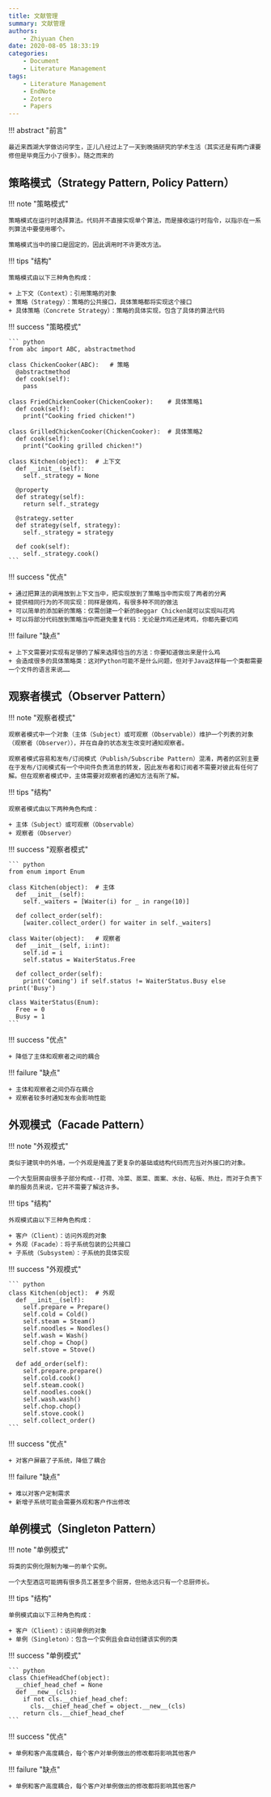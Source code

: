 ```yaml
---
title: 文献管理
summary: 文献管理
authors:
    - Zhiyuan Chen
date: 2020-08-05 18:33:19
categories:
    - Document
    - Literature Management
tags:
    - Literature Management
    - EndNote
    - Zotero
    - Papers
---
```


!!! abstract "前言"

    最近来西湖大学做访问学生，正儿八经过上了一天到晚搞研究的学术生活（其实还是有两门课要修但是毕竟压力小了很多）。随之而来的

## 策略模式（Strategy Pattern, Policy Pattern）

!!! note "策略模式"

    策略模式在运行时选择算法。代码并不直接实现单个算法，而是接收运行时指令，以指示在一系列算法中要使用哪个。

    策略模式当中的接口是固定的，因此调用时不许更改方法。

!!! tips "结构"

    策略模式由以下三种角色构成：

    + 上下文（Context）：引用策略的对象
    + 策略（Strategy）：策略的公共接口，具体策略都将实现这个接口
    + 具体策略（Concrete Strategy）：策略的具体实现，包含了具体的算法代码

!!! success "策略模式"

    ``` python
    from abc import ABC, abstractmethod

    class ChickenCooker(ABC):   # 策略
      @abstractmethod
      def cook(self):
        pass

    class FriedChickenCooker(ChickenCooker):    # 具体策略1
      def cook(self):
        print("Cooking fried chicken!")

    class GrilledChickenCooker(ChickenCooker):  # 具体策略2
      def cook(self):
        print("Cooking grilled chicken!")
    
    class Kitchen(object):  # 上下文
      def __init__(self):
        self._strategy = None

      @property
      def strategy(self):
        return self._strategy

      @strategy.setter
      def strategy(self, strategy):
        self._strategy = strategy

      def cook(self):
        self._strategy.cook()
    ```

!!! success "优点"

    + 通过把算法的调用放到上下文当中，把实现放到了策略当中而实现了两者的分离
    + 提供相同行为的不同实现：同样是做鸡，有很多种不同的做法
    + 可以简单的添加新的策略：仅需创建一个新的Beggar Chicken就可以实现叫花鸡
    + 可以将部分代码放到策略当中而避免重复代码：无论是炸鸡还是烤鸡，你都先要切鸡

!!! failure "缺点"

    + 上下文需要对实现有足够的了解来选择恰当的方法：你要知道做出来是什么鸡
    + 会造成很多的具体策略类：这对Python可能不是什么问题，但对于Java这样每一个类都需要一个文件的语言来说……

## 观察者模式（Observer Pattern）

!!! note "观察者模式"

    观察者模式中一个对象（主体（Subject）或可观察（Observable））维护一个列表的对象（观察者（Observer）），并在自身的状态发生改变时通知观察者。

    观察者模式容易和发布/订阅模式（Publish/Subscribe Pattern）混淆，两者的区别主要在于发布/订阅模式有一个中间件负责消息的转发，因此发布者和订阅者不需要对彼此有任何了解。但在观察者模式中，主体需要对观察者的通知方法有所了解。

!!! tips "结构"

    观察者模式由以下两种角色构成：

    + 主体（Subject）或可观察（Observable）
    + 观察者（Observer）

!!! success "观察者模式"

    ``` python
    from enum import Enum

    class Kitchen(object):  # 主体
      def __init__(self):
        self._waiters = [Waiter(i) for _ in range(10)]

      def collect_order(self):
        [waiter.collect_order() for waiter in self._waiters]
          
    class Waiter(object):   # 观察者
      def __init__(self, i:int):
        self.id = i
        self.status = WaiterStatus.Free

      def collect_order(self):
        print('Coming') if self.status != WaiterStatus.Busy else print('Busy')
    
    class WaiterStatus(Enum):
      Free = 0
      Busy = 1
    ```

!!! success "优点"

    + 降低了主体和观察者之间的耦合

!!! failure "缺点"

    + 主体和观察者之间仍存在耦合
    + 观察者较多时通知发布会影响性能

## 外观模式（Facade Pattern）

!!! note "外观模式"

    类似于建筑中的外墙，一个外观是掩盖了更复杂的基础或结构代码而充当对外接口的对象。

    一个大型厨房由很多子部分构成--打荷、冷菜、蒸菜、面案、水台、砧板、热灶，而对于负责下单的服务员来说，它并不需要了解这许多。

!!! tips "结构"

    外观模式由以下三种角色构成：

    + 客户（Client）：访问外观的对象
    + 外观（Facade）：将子系统包装的公共接口
    + 子系统（Subsystem）：子系统的具体实现

!!! success "外观模式"

    ``` python
    class Kitchen(object):  # 外观
      def __init__(self):
        self.prepare = Prepare()
        self.cold = Cold()
        self.steam = Steam()
        self.noodles = Noodles()
        self.wash = Wash()
        self.chop = Chop()
        self.stove = Stove()

      def add_order(self):
        self.prepare.prepare()
        self.cold.cook()
        self.steam.cook()
        self.noodles.cook()
        self.wash.wash()
        self.chop.chop()
        self.stove.cook()
        self.collect_order()
    ```

!!! success "优点"

    + 对客户屏蔽了子系统，降低了耦合

!!! failure "缺点"

    + 难以对客户定制需求
    + 新增子系统可能会需要外观和客户作出修改

## 单例模式（Singleton Pattern）

!!! note "单例模式"

    将类的实例化限制为唯一的单个实例。

    一个大型酒店可能拥有很多员工甚至多个厨房，但他永远只有一个总厨师长。

!!! tips "结构"

    单例模式由以下三种角色构成：

    + 客户（Client）：访问单例的对象
    + 单例（Singleton）：包含一个实例且会自动创建该实例的类

!!! success "单例模式"

    ``` python
    class ChiefHeadChef(object):
      __chief_head_chef = None
      def __new__(cls):
        if not cls.__chief_head_chef:
          cls.__chief_head_chef = object.__new__(cls)
        return cls.__chief_head_chef
    ```

!!! success "优点"

    + 单例和客户高度耦合，每个客户对单例做出的修改都将影响其他客户

!!! failure "缺点"

    + 单例和客户高度耦合，每个客户对单例做出的修改都将影响其他客户

